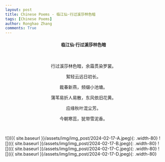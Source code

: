 ```yaml
---
layout: post
title: Chinese Poems - 临江仙·行过溪莎林色暗
tags: [Chinese Poems]
author: Ronghao Zhang
comments: True 
---
```


<div align = "center">
    
</div>

<div align = "center">
    <h4>临江仙·行过溪莎林色暗</h4>
    <br>
    <p>行过溪莎林色暗，余霜贯染罗裳。</p>
    <p>絮轻云远日初长。</p>
    <p>裁春新燕，频缀小池塘。</p>
    <p>蒲苇易折人易散，东风依旧花黄。</p>
    <p>应缘秋叶混尘芳。</p>
    <p>今朝寒蕊，犹带雪泥香。</p>
</div>
<br>

![]({{ site.baseurl }}/assets/img/img_post/2024-02-17-A.jpeg){: .width-80}
![]({{ site.baseurl }}/assets/img/img_post/2024-02-17-B.jpeg){: .width-80}
![]({{ site.baseurl }}/assets/img/img_post/2024-02-17-C.jpeg){: .width-80}
![]({{ site.baseurl }}/assets/img/img_post/2024-02-17-D.jpeg){: .width-80}
